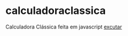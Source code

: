# calculadoraclassica
Calculadora Clássica feita em javascript
<a href="https://www.alex5ander.github.io/calculadoraclassica" target="_blank">excutar</a>
